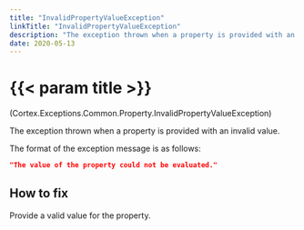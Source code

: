 ```yaml
---
title: "InvalidPropertyValueException"
linkTitle: "InvalidPropertyValueException"
description: "The exception thrown when a property is provided with an invalid value."
date: 2020-05-13
---
```


# {{< param title >}}

<p class="namespace">(Cortex.Exceptions.Common.Property.InvalidPropertyValueException)</p>

The exception thrown when a property is provided with an invalid value.

The format of the exception message is as follows:

```json
"The value of the property could not be evaluated."
```

## How to fix

Provide a valid value for the property.
